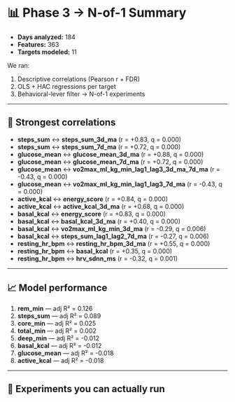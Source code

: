 # 📊 Phase 3 → N-of-1 Summary

- **Days analyzed:** 184
- **Features:** 363
- **Targets modeled:** 11

We ran:
1. Descriptive correlations (Pearson r + FDR)
2. OLS + HAC regressions per target
3. Behavioral-lever filter → N-of-1 experiments

---
## 🔗 Strongest correlations

- **steps_sum** ↔ **steps_sum_3d_ma** (r = +0.83, q = 0.000)
- **steps_sum** ↔ **steps_sum_7d_ma** (r = +0.72, q = 0.000)
- **glucose_mean** ↔ **glucose_mean_3d_ma** (r = +0.88, q = 0.000)
- **glucose_mean** ↔ **glucose_mean_7d_ma** (r = +0.72, q = 0.000)
- **glucose_mean** ↔ **vo2max_ml_kg_min_lag1_lag3_3d_ma_7d_ma** (r = -0.43, q = 0.000)
- **glucose_mean** ↔ **vo2max_ml_kg_min_lag1_lag3_7d_ma** (r = -0.43, q = 0.000)
- **active_kcal** ↔ **energy_score** (r = +0.84, q = 0.000)
- **active_kcal** ↔ **active_kcal_3d_ma** (r = +0.68, q = 0.000)
- **basal_kcal** ↔ **energy_score** (r = +0.83, q = 0.000)
- **basal_kcal** ↔ **basal_kcal_3d_ma** (r = +0.40, q = 0.000)
- **basal_kcal** ↔ **vo2max_ml_kg_min_3d_ma** (r = -0.29, q = 0.006)
- **basal_kcal** ↔ **steps_sum_lag1_lag2_7d_ma** (r = -0.27, q = 0.006)
- **resting_hr_bpm** ↔ **resting_hr_bpm_3d_ma** (r = +0.55, q = 0.000)
- **resting_hr_bpm** ↔ **basal_kcal** (r = +0.35, q = 0.000)
- **resting_hr_bpm** ↔ **hrv_sdnn_ms** (r = -0.32, q = 0.001)

---
## 📈 Model performance

1. **rem_min** — adj R² = 0.126
2. **steps_sum** — adj R² = 0.089
3. **core_min** — adj R² = 0.025
4. **total_min** — adj R² = 0.002
5. **deep_min** — adj R² = -0.012
6. **basal_kcal** — adj R² = -0.012
7. **glucose_mean** — adj R² = -0.018
8. **active_kcal** — adj R² = -0.018

---
## 🧪 Experiments you can actually run
